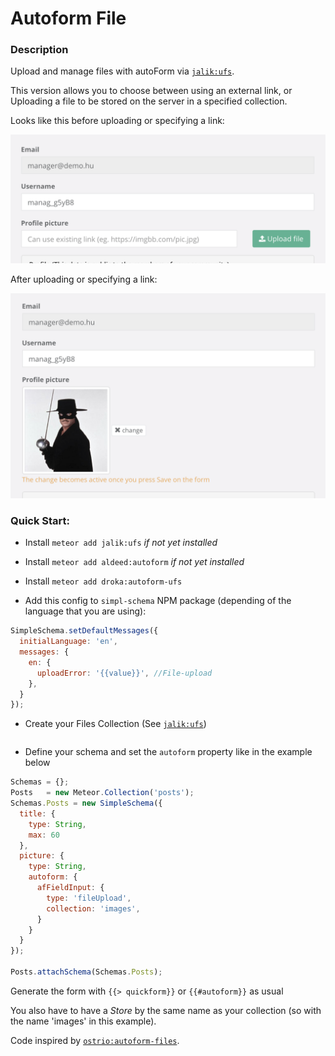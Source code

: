 Autoform File
=============

### Description
Upload and manage files with autoForm via [`jalik:ufs`](https://github.com/jalik/jalik-ufs/).

This version allows you to choose between using an external link, or Uploading a file to be stored on the server in a specified collection.

Looks like this before uploading or specifying a link:

![](images/before.png)

After uploading or specifying a link:

![](images/after.png)

### Quick Start:

 - Install `meteor add jalik:ufs` *if not yet installed*
 - Install `meteor add aldeed:autoform` *if not yet installed*
 - Install `meteor add droka:autoform-ufs`

 - Add this config to `simpl-schema` NPM package (depending of the language that you are using):
```javascript
SimpleSchema.setDefaultMessages({
  initialLanguage: 'en',
  messages: {
    en: {
      uploadError: '{{value}}', //File-upload
    },
  }
});
```
 - Create your Files Collection (See [`jalik:ufs`](https://github.com/jalik/jalik-ufs/))
```javascript
```

 - Define your schema and set the `autoform` property like in the example below
```javascript
Schemas = {};
Posts   = new Meteor.Collection('posts');
Schemas.Posts = new SimpleSchema({
  title: {
    type: String,
    max: 60
  },
  picture: {
    type: String,
    autoform: {
      afFieldInput: {
        type: 'fileUpload',
        collection: 'images',
      }
    }
  }
});

Posts.attachSchema(Schemas.Posts);
```

Generate the form with `{{> quickform}}` or `{{#autoform}}` as usual

You also have to have a *Store* by the same name as your collection
(so with the name 'images' in this example).

Code inspired by [`ostrio:autoform-files`](https://github.com/VeliovGroup/meteor-autoform-file/).

